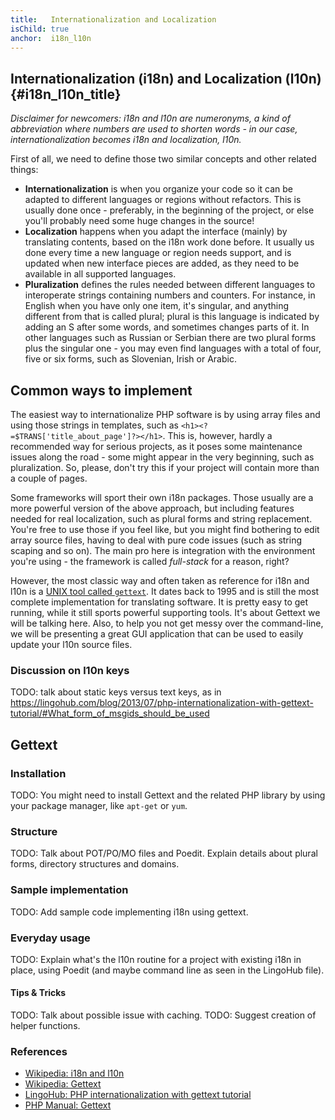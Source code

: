 ```yaml
---
title:   Internationalization and Localization
isChild: true
anchor:  i18n_l10n
---
```


## Internationalization (i18n) and Localization (l10n) {#i18n_l10n_title}

_Disclaimer for newcomers: i18n and l10n are numeronyms, a kind of abbreviation where numbers are used to shorten
words - in our case, internationalization becomes i18n and localization, l10n._

First of all, we need to define those two similar concepts and other related things:

- **Internationalization** is when you organize your code so it can be adapted to different languages or regions
without refactors. This is usually done once - preferably, in the beginning of the project, or else you'll probably
need some huge changes in the source!
- **Localization** happens when you adapt the interface (mainly) by translating contents, based on the i18n work done
before. It usually us done every time a new language or region needs support, and is updated when new interface pieces
are added, as they need to be available in all supported languages.
- **Pluralization** defines the rules needed between different languages to interoperate strings containing numbers and 
counters. For instance, in English when you have only one item, it's singular, and anything different from that is 
called plural; plural is this language is indicated by adding an S after some words, and sometimes changes parts of it.
In other languages such as Russian or Serbian there are two plural forms plus the singular one - you may even find
languages with a total of four, five or six forms, such as Slovenian, Irish or Arabic.

## Common ways to implement

The easiest way to internationalize PHP software is by using array files and using those strings in templates, such as
`<h1><?=$TRANS['title_about_page']?></h1>`. This is, however, hardly a recommended way for serious projects, as it poses
some maintenance issues along the road - some might appear in the very beginning, such as pluralization. So, please,
don't try this if your project will contain more than a couple of pages.

Some frameworks will sport their own i18n packages. Those usually are a more powerful version of the above approach,
but including features needed for real localization, such as plural forms and string replacement. You're free to use
those if you feel like, but you might find bothering to edit array source files, having to deal with pure code issues
(such as string scaping and so on). The main pro here is integration with the environment you're using - the framework
is called _full-stack_ for a reason, right?

However, the most classic way and often taken as reference for i18n and l10n is a [UNIX tool called `gettext`][gettext].
It dates back to 1995 and is still the most complete implementation for translating software. It is pretty easy to get
running, while it still sports powerful supporting tools. It's about Gettext we will be talking here. Also, to help you
not get messy over the command-line, we will be presenting a great GUI application that can be used to easily update
your l10n source files.

### Discussion on l10n keys
TODO: talk about static keys versus text keys, as in https://lingohub.com/blog/2013/07/php-internationalization-with-gettext-tutorial/#What_form_of_msgids_should_be_used

## Gettext

### Installation
TODO: You might need to install Gettext and the related PHP library by using your package manager, like `apt-get` or `yum`.

### Structure
TODO: Talk about POT/PO/MO files and Poedit. Explain details about plural forms, directory structures and domains.

### Sample implementation
TODO: Add sample code implementing i18n using gettext.

### Everyday usage
TODO: Explain what's the l10n routine for a project with existing i18n in place, using Poedit (and maybe command line as seen
in the LingoHub file).

#### Tips & Tricks
TODO: Talk about possible issue with caching.
TODO: Suggest creation of helper functions.

### References

* [Wikipedia: i18n and l10n](https://en.wikipedia.org/wiki/Internationalization_and_localization)
* [Wikipedia: Gettext](https://en.wikipedia.org/wiki/Gettext)
* [LingoHub: PHP internationalization with gettext tutorial](https://lingohub.com/blog/2013/07/php-internationalization-with-gettext-tutorial/)
* [PHP Manual: Gettext](http://br2.php.net/manual/en/book.gettext.php)


[gettext]: https://en.wikipedia.org/wiki/Gettext
